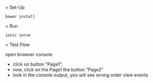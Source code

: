 = Set-Up

    bower install

= Run

    ionic serve

= Test Flow

open browser console

* click on button "Page1",
* now, click on the Page1 the button "Page2"
* look in the console output, you will see wrong order view events
